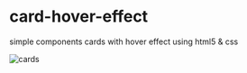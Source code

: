 # card-hover-effect
 simple components cards with hover effect using html5 & css
 
 
 
 ![cards](https://user-images.githubusercontent.com/50907905/97168719-d6af5680-1780-11eb-95a5-74b007711356.png)
